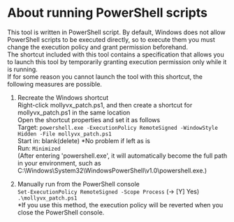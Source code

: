 # About running PowerShell scripts

This tool is written in PowerShell script. By default, Windows does not allow PowerShell scripts to be executed directly, so to execute them you must change the execution policy and grant permission beforehand.  
The shortcut included with this tool contains a specification that allows you to launch this tool by temporarily granting execution permission only while it is running.  
If for some reason you cannot launch the tool with this shortcut, the following measures are possible.

1. Recreate the Windows shortcut  
Right-click mollyvx_patch.ps1, and then create a shortcut for mollyvx_patch.ps1 in the same location  
Open the shortcut properties and set it as follows  
Target: `powershell.exe -ExecutionPolicy RemoteSigned -WindowStyle Hidden -File mollyvx_patch.ps1`  
Start in: blank(delete) *No problem if left as is  
Run: `Minimized`  
(After entering 'powershell.exe', it will automatically become the full path in your environment, such as C:\Windows\System32\WindowsPowerShell\v1.0\powershell.exe.)  

2. Manually run from the PowerShell console  
`Set-ExecutionPolicy RemoteSigned -Scope Process` (→ [Y] Yes)  
`.\mollyvx_patch.ps1`  
*If you use this method, the execution policy will be reverted when you close the PowerShell console.  
